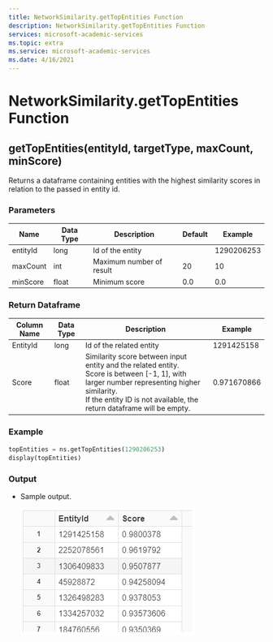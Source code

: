 ```yaml
---
title: NetworkSimilarity.getTopEntities Function
description: NetworkSimilarity.getTopEntities Function
services: microsoft-academic-services
ms.topic: extra
ms.service: microsoft-academic-services
ms.date: 4/16/2021
---
```

# NetworkSimilarity.getTopEntities Function

## getTopEntities(entityId, targetType, maxCount, minScore)

Returns a dataframe containing entities with the highest similarity scores in relation to the passed in entity id.

### Parameters

| Name | Data Type | Description | Default | Example |
| --- | --- | --- | --- | --- |
| entityId | long | Id of the entity | | 1290206253 |
| maxCount | int | Maximum number of result | 20 | 10 |
| minScore | float | Minimum score | 0.0 | 0.0 |

### Return Dataframe

| Column Name | Data Type | Description | Example |
| --- | --- | --- | --- |
| EntityId | long | Id of the related entity | 1291425158 |
| Score | float | Similarity score between input entity and the related entity. <br> Score is between [-1, 1], with larger number representing higher similarity. <br> If the entity ID is not available, the return dataframe will be empty. | 0.971670866 |

### Example

   ```python
   topEntities = ns.getTopEntities(1290206253)
   display(topEntities)
   ```

### Output

* Sample output.

    ![GetTopEntities output](media/network-similarity/databricks-get-top-entities.png "GetTopEntities output")
